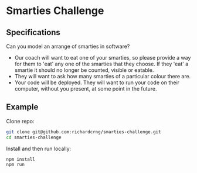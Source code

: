# Smarties Challenge

## Specifications

Can you model an arrange of smarties in software?

* Our coach will want to eat one of your smarties, so please provide a way for them to 'eat' any one of the smarties that they choose. If they 'eat' a smartie it should no longer be counted, visible or eatable.
* They will want to ask how many smarties of a particular colour there are.
* Your code will be deployed. They will want to run your code on their computer, without you present, at some point in the future.

## Example

Clone repo:
```bash
git clone git@github.com:richardcrng/smarties-challenge.git
cd smarties-challenge
```

Install and then run locally:
```bash
npm install
npm run
```